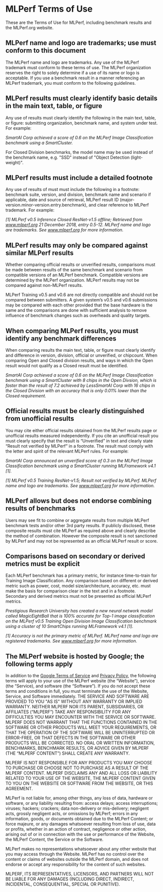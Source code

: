 # MLPerf Terms of Use

These are the Terms of Use for MLPerf, including benchmark results and the MLPerf.org website.

## MLPerf name and logo are trademarks; use must conform to this document

The MLPerf name and logo are trademarks. Any use of the MLPerf trademark must conform to these terms of use. The MLPerf organization reserves the right to solely determine if a use of its name or logo is acceptable. If you use a benchmark result in a manner referencing an MLPerf trademark, you must conform to the following guidelines. 

## MLPerf results must clearly identify basic details in the main text, table, or figure

Any use of results must clearly identify the following in the main text, table, or figure: submitting organization, benchmark name, and system under test. For example:

_SmartAI Corp achieved a score of 0.6 on the MLPerf Image Classification benchmark using a SmartCluster._

For Closed Division benchmarks, the model name may be used instead of the benchmark name, e.g. "SSD" instead of "Object Detection (light-weight)".

## MLPerf results must include a detailed footnote

Any use of results of must must include the following in a footnote: benchmark suite, version, and division, benchmark name and scenario if applicable, date and source of retrieval, MLPerf result ID (major-version.minor-version.entry.benchmark), and clear reference to MLPerf trademark. For example:

_[1] MLPerf v0.5 Inference Closed ResNet-v1.5 offline; Retrieved from www.mlperf.org 21 December 2018, entry 0.5-12. MLPerf name and logo are trademarks. See www.mlperf.org for more information._

## MLPerf results may only be compared against similar MLPerf results

Whether comparing official results or unverified results, comparisons must be made between results of the same benchmark and scenario from compatible versions of an MLPerf benchmark. Compatible versions are determined by the MLPerf organization. MLPerf results may not be compared against non-MLPerf results.

MLPerf Training v0.5 and v0.6 are not directly compatible and should not be compared between submitters. A given system’s v0.5 and v0.6 submissions may be compared with each other provided that the base hardware is the same and the comparisons are done with sufficient analysis to remove influence of benchmark changes such as overheads and quality targets.

## When comparing MLPerf results, you must identify any benchmark differences

When comparing results the main text, table, or figure must clearly identify and difference in version, division, official or unverified, or chipcount. When comparing Open and Closed division results, and ways in which the Open result would not qualify as a Closed result must be identified. 

_SmartAI Corp achieved a score of 0.6 on the MLPerf Image Classification benchmark using a SmartCluster with 8 chips in the Open Divsion, which is faster than the result of 7.2 achieved by LessSmartAI Corp with 16 chips in the Closed Division with an accuracy that is only 0.01% lower than the Closed requirement._

## Official results must be clearly distinguished from unofficial results

You may cite either official results obtained from the MLPerf results page or unofficial results measured independently. If you cite an unofficial result you must clearly specify that the result is “Unverified” in text and clearly state “Result not verified by MLPerf” in a footnote. The result must comply with the letter and spirit of the relevant MLPerf rules. For example:

_SmartAI Corp announced an unverified score of 0.3 on the MLPerf Image Classification benchmark using a SmartCluster running MLFramework v4.1 [1]._

_[1] MLPerf v0.5 Training ResNet-v1.5; Result not verified by MLPerf. MLPerf name and logo are trademarks. See www.mlperf.org for more information._

## MLPerf allows but does not endorse combining results of benchmarks

Users may see fit to combine or aggregate results from multiple MLPerf benchmark tests and/or other 3rd party results. If publicly disclosed, these composite results must cite MLPerf as required above and clearly describe the method of combination. However the composite result is not sanctioned by MLPerf and may not be represented as an official MLPerf result or score.

## Comparisons based on secondary or derived metrics must be explicit

Each MLPerf benchmark has a primary metric, for instance time-to-train for Training Image Classification. Any comparison based on different or derived metric such as power, cost, model size/architecture, accuracy, etc. must make the basis for comparison clear in the text and in a footnote. Secondary and derived metrics must not be presented as official MLPerf metrics.

_Prestigious Research University has created a new neural network model called MagicEightBall that is
100% accurate for Top-1 image classification on the MLPerf v0.5 Training Open Division Image Classification benchmark using a cluster of 10 SmartChips running MLFramework v4.1 [1]._

_[1] Accuracy is not the primary metric of MLPerf. MLPerf name and logo are registered trademarks. See www.mlperf.org for more information._

## The MLPerf website is hosted by Google; the following terms apply

In addition to the [Google Terms of Service](https://policies.google.com/terms?hl=en) and [Privacy Policy](https://policies.google.com/privacy?hl=en), the following terms will apply to your use of the MLPerf website (the “Website”), service (the “Service), and software (the “Software”). If you do not accept these terms and conditions in full, you must terminate the use of the Website, Service, and Software immediately.
THE SERVICE AND SOFTWARE ARE PROVIDED TO YOU "AS IS" WITHOUT ANY WARRANTY OR IMPLIED WARRANTY. NEITHER MLPERF NOR ITS PARENT, SUBSIDIARIES, OR AFFILIATES (“MLPERF”) TAKE ANY RESPONSIBILITY FOR ANY DIFFICULTIES YOU MAY ENCOUNTER WITH THE SERVICE OR SOFTWARE. MLPERF DOES NOT WARRANT THAT THE FUNCTIONS CONTAINED IN THE SOFTWARE OR OTHER PRODUCTS WILL MEET YOUR REQUIREMENTS, OR THAT THE OPERATION OF THE SOFTWARE WILL BE UNINTERRUPTED OR ERROR-FREE, OR THAT DEFECTS IN THE SOFTWARE OR OTHER PRODUCTS WILL BE CORRECTED. NO ORAL OR WRITTEN INFORMATION, BENCHMARKS, BENCHMARK RESULTS, OR ADVICE GIVEN BY MLPERF (THE “MLPERF CONTENT”) SHALL CREATE ANY WARRANTY.

MLPERF IS NOT RESPONSIBLE FOR ANY PRODUCTS YOU MAY CHOOSE TO PURCHASE OR CHOOSE NOT TO PURCHASE AS A RESULT OF THE MLPERF CONTENT. MLPERF DISCLAIMS ANY AND ALL LOSS OR LIABILITY RELATED TO YOUR USE OF THE WEBSITE, THE MLPERF CONTENT GIVEN TO YOU ON THE WEBSITE OR SOFTWARE FROM THE WEBSITE, OR THIS AGREEMENT.

MLPerf is not liable for, among other things, any loss of data, hardware or software, or any liability resulting from: access delays; access interruptions; viruses; hackers; crackers; data non-delivery or mis-delivery; negligent acts, grossly negligent acts, or omissions by MLPerf; errors in any information, goods, or documents obtained due to the MLPerf Content; or force majeure, or any damages whatsoever resulting from loss of use, data or profits, whether in an action of contract, negligence or other action, arising out of or in connection with the use or performance of the Website, the MLPerf Content, the Service or the Software.

MLPerf makes no representations whatsoever about any other website that you may access through the Website. MLPerf has no control over the content or claims of websites outside the MLPerf domain, and does not endorse or accept any responsibility for the content of such websites.

MLPERF, ITS REPRESENTATIVES, LICENSORS, AND PARTNERS WILL NOT BE LIABLE FOR ANY DAMAGES (INCLUDING DIRECT, INDIRECT, INCIDENTAL, CONSEQUENTIAL, SPECIAL OR PUNITIVE).
